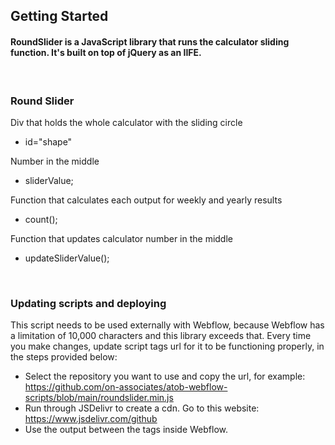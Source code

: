## Getting Started


#### RoundSlider is a JavaScript library that runs the calculator sliding function. It's built on top of jQuery as an IIFE. 
<br />

### Round Slider
Div that holds the whole calculator with the sliding circle 
- id="shape"

Number in the middle 
- sliderValue; 

Function that calculates each output for weekly and yearly results   
- count();

Function that updates calculator number in the middle 
- updateSliderValue(); 

<br />

### Updating scripts and deploying  

This script needs to be used externally with Webflow, because Webflow has a limitation of 10,000 characters and this library exceeds that. Every time you make changes, update script tags url for it to be functioning properly, in the steps provided below:

- Select the repository you want to use and copy the url, for example: https://github.com/on-associates/atob-webflow-scripts/blob/main/roundslider.min.js 
- Run through JSDelivr to create a cdn. Go to this website: https://www.jsdelivr.com/github 
- Use the output between the tags <script src=""></script> inside Webflow.
